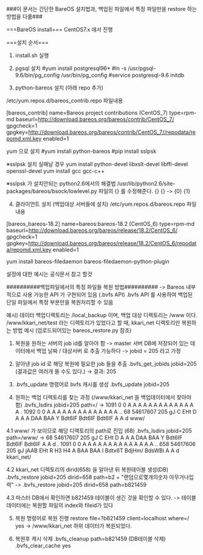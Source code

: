 ###이 문서는 간단한 BareOS 설치법과, 백업된 파일에서 특정 파일만을 restore 하는 방법을 다룸###

===BareOS install===
CentOS7.x 에서 진행

===설치 순서===
1. install.sh 실행
2. pgsql 설치
#yum install postgresql96*
#ln -s /usr/pgsql-9.6/bin/pg_config /usr/bin/pg_config
#service postgresql-9.6 initdb

3. python-bareos 설치 (아래 repo 추가)

/etc/yum.repos.d/bareos_contrib.repo 파일내용

[bareos_contrib]
name=Bareos project contributions (CentOS_7)
type=rpm-md
baseurl=http://download.bareos.org/bareos/contrib/CentOS_7/
gpgcheck=1
gpgkey=http://download.bareos.org/bareos/contrib/CentOS_7//repodata/repomd.xml.key
enabled=1

yum 으로 설치
#yum install python-bareos
#pip install sslpsk

※sslpsk 설치 실패날 경우
yum install python-devel libxslt-devel libffi-devel openssl-devel
yum install gcc gcc-c++

※sslpsk 가 설치안되는 python2.6에서의 해결법
/usr/lib/python2.6/site-packages/bareos/bsock/lowlevel.py 파일의 {} 를 수정해준다.
{} {} -> {0} {1}

4. 클라이언트 설치 (백업대상 서버들에 설치)
/etc/yum.repos.d/bareos.repo 파일 내용

[bareos_bareos-18.2]
name=bareos:bareos-18.2 (CentOS_6)
type=rpm-md
baseurl=http://download.bareos.org/bareos/release/18.2/CentOS_6/
gpgcheck=1
gpgkey=http://download.bareos.org/bareos/release/18.2/CentOS_6/repodata/repomd.xml.key
enabled=1

yum install bareos-filedaemon bareos-filedaemon-python-plugin

설정에 대한 예시는 공식문서 참고 할것

##########백업파일에서의 특정 파일들 복원 방법##########
-> Bareos 내부적으로 사용 가능한 API 가 구현되어 있음 (.bvfs API)
.bvfs API 를 사용하여 백업된 단일 파일에서 특정 부분만을 복원처리할 수 있음

예시)
데이터 백업디렉토리는 /local_backup 이며, 백업 대상 디렉토리는 /www 이다.
/www/kkari_net/test 라는 디렉토리가 있었다고 할 때, kkari_net 디렉토리만 복원하는 방법 예시
(업로드되어있는 bareos_restore.py 참조)

1. 복원을 원하는 서버의 job id를 알아야 함
-> master 서버 DB에 저장되어 있는 데이터에서 백업 날짜 / 대상서버 로 추출 가능하다
-> jobid = 205 라고 가정

2. 알아낸 job id 로 해당 복원에 필요한 job 들을 추출
.bvfs_get_jobids jobid=205 (결과값은 여러개 뜰 수도 있다.)
-> 결과: 205

3. .bvfs_update 명령어로 bvfs 캐시를 생성
.bvfs_update jobid=205

4. 원하는 백업 디렉토리를 찾는 과정 (/www/kkari_net 을 백업데이터에서 찾아야 함)
.bvfs_Isdirs jobid=205 path=/
->
1091    0       0       A A A A A A A A A A A A A A     .
1092    0       0       A A A A A A A A A A A A A A     ..
68      54617607        205     gJ C EHt D A A A DAA BAA Y Bdt6IF Bdt6IF Bdt6IF A A d   www/

4.1 www/ 가 보이므로 해당 디렉토리의 path로 진입 (68)
.bvfs_lsdirs jobid=205 path=/www/
->
68      54617607        205     gJ C EHt D A A A DAA BAA Y Bdt6IF Bdt6IF Bdt6IF A A d   .
1091    0       0       A A A A A A A A A A A A A A     ..
658     54617606        205     gJ jAAB EHt R H3 H4 A BAA BAA I Bdtx6T BdjHm/ BdsWBi A A d      kkari_net/

4.2 kkari_net 디렉토리의 dirid(658) 을 알아낸 뒤 복원테이블 생성(DB)
.bvfs_restore jobid=205 dirid=658 path=b2 + "랜덤으로몇개의숫자 아무거나입력"
-> .bvfs_restore jobid=205 dirid=658 path=b821459

4.3 마스터 DB에서 확인하면 b821459 테이블이 생긴 것을 확인할 수 있다.
-> 테이블 데이터에는 복원할 파일의 index와 fileid가 있다

5. 복원 명령어로 복원 진행
restore file=?b821459 client=localhost where=/ yes
-> /www/kkari_net 하위 데이터가 복원되었다.

6. 복원후 캐시 삭제
.bvfs_cleanup path=b821459 (DB테이블 삭제)
.bvfs_clear_cache yes
